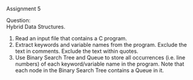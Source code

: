 Assignment 5

Question:  
Hybrid Data Structures. 
1. Read an input file that contains a C program.  
2. Extract keywords and variable names from the program. Exclude the text in comments. Exclude the text within quotes.  
3. Use Binary Search Tree and Queue to store all occurrences (i.e. line numbers) of each keyword/variable name in the program. Note that each node in the Binary Search Tree contains a Queue in it.  